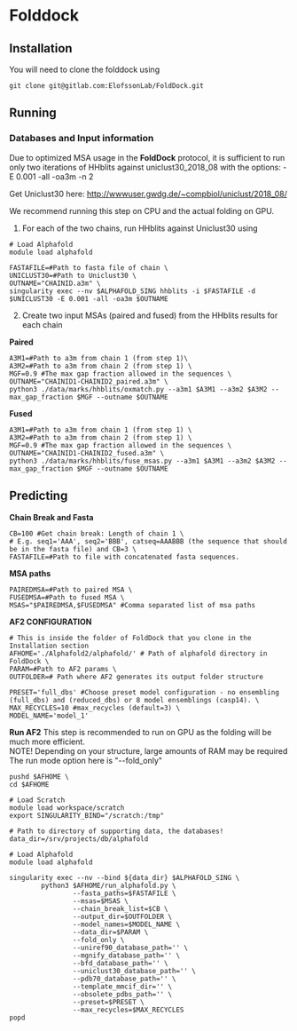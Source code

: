 # Folddock

## Installation
You will need to clone the folddock using
```
git clone git@gitlab.com:ElofssonLab/FoldDock.git
```
## Running
### Databases and Input information
Due to optimized MSA usage in the **FoldDock** protocol, it is sufficient to run only two iterations of HHblits against uniclust30_2018_08 with the options: -E 0.001 -all -oa3m -n 2

Get Uniclust30 here: http://wwwuser.gwdg.de/~compbiol/uniclust/2018_08/

We recommend running this step on CPU and the actual folding on GPU.

1. For each of the two chains, run HHblits against Uniclust30 using
```
# Load Alphafold
module load alphafold

FASTAFILE=#Path to fasta file of chain \
UNICLUST30=#Path to Uniclust30 \
OUTNAME="CHAINID.a3m" \
singularity exec --nv $ALPHAFOLD_SING hhblits -i $FASTAFILE -d $UNICLUST30 -E 0.001 -all -oa3m $OUTNAME
```
2. Create two input MSAs (paired and fused) from the HHblits results for each chain

**Paired** 
```
A3M1=#Path to a3m from chain 1 (from step 1)\
A3M2=#Path to a3m from chain 2 (from step 1) \
MGF=0.9 #The max gap fraction allowed in the sequences \
OUTNAME="CHAINID1-CHAINID2_paired.a3m" \
python3 ./data/marks/hhblits/oxmatch.py --a3m1 $A3M1 --a3m2 $A3M2 --max_gap_fraction $MGF --outname $OUTNAME
```

**Fused**
```
A3M1=#Path to a3m from chain 1 (from step 1) \
A3M2=#Path to a3m from chain 2 (from step 1) \
MGF=0.9 #The max gap fraction allowed in the sequences \
OUTNAME="CHAINID1-CHAINID2_fused.a3m" \
python3 ./data/marks/hhblits/fuse_msas.py --a3m1 $A3M1 --a3m2 $A3M2 --max_gap_fraction $MGF --outname $OUTNAME
```

## Predicting

**Chain Break and Fasta**
```
CB=100 #Get chain break: Length of chain 1 \
# E.g. seq1='AAA', seq2='BBB', catseq=AAABBB (the sequence that should be in the fasta file) and CB=3 \
FASTAFILE=#Path to file with concatenated fasta sequences.
```

**MSA paths**
```
PAIREDMSA=#Path to paired MSA \
FUSEDMSA=#Path to fused MSA \
MSAS="$PAIREDMSA,$FUSEDMSA" #Comma separated list of msa paths
```

**AF2 CONFIGURATION**
```
# This is inside the folder of FoldDock that you clone in the Installation section
AFHOME='./Alphafold2/alphafold/' # Path of alphafold directory in FoldDock \
PARAM=#Path to AF2 params \
OUTFOLDER=# Path where AF2 generates its output folder structure

PRESET='full_dbs' #Choose preset model configuration - no ensembling (full_dbs) and (reduced_dbs) or 8 model ensemblings (casp14). \
MAX_RECYCLES=10 #max_recycles (default=3) \
MODEL_NAME='model_1'
```

**Run AF2**
This step is recommended to run on GPU as the folding will be much more efficient. \
NOTE! Depending on your structure, large amounts of RAM may be required \
The run mode option here is "--fold_only"

```
pushd $AFHOME \
cd $AFHOME

# Load Scratch
module load workspace/scratch
export SINGULARITY_BIND="/scratch:/tmp"

# Path to directory of supporting data, the databases!
data_dir=/srv/projects/db/alphafold 

# Load Alphafold
module load alphafold

singularity exec --nv --bind ${data_dir} $ALPHAFOLD_SING \
        python3 $AFHOME/run_alphafold.py \
                --fasta_paths=$FASTAFILE \
                --msas=$MSAS \
                --chain_break_list=$CB \
                --output_dir=$OUTFOLDER \
                --model_names=$MODEL_NAME \
                --data_dir=$PARAM \
                --fold_only \
                --uniref90_database_path='' \
                --mgnify_database_path='' \
                --bfd_database_path='' \
                --uniclust30_database_path='' \
                --pdb70_database_path='' \
                --template_mmcif_dir='' \
                --obsolete_pdbs_path='' \
                --preset=$PRESET \
                --max_recycles=$MAX_RECYCLES
popd
```
